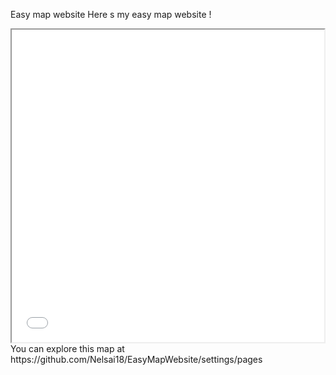 Easy map website
Here s my easy map website !
<iframe src="ManausMap.html" height="500" width="500"></iframe>
You can explore this map at https://github.com/Nelsai18/EasyMapWebsite/settings/pages
